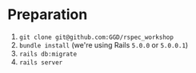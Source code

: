 # Preparation

1. `git clone git@github.com:GGD/rspec_workshop`
1. `bundle install` (we're using Rails `5.0.0` or `5.0.0.1`)
1. `rails db:migrate`
1. `rails server`
